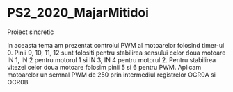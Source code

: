 # PS2_2020_MajarMitidoi
Proiect sincretic

In aceasta tema am prezentat controlul PWM al motoarelor folosind timer-ul 0. Pinii 9, 10, 11, 12 sunt folositi pentru stabilirea sensului celor doua motoare IN 1, IN 2 pentru motorul 1 si IN 3, IN 4 pentru motorul 2. Pentru stabilirea vitezei celor doua motoare folosim pinii 5 si 6 pentru PWM. Aplicam motoarelor un semnal PWM de 250 prin intermediul registrelor OCR0A si OCR0B 
